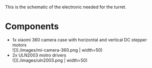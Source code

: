 This is the schematic of the electronic needed for the turret.

# Components
- 1x xiaomi 360 camera case with horizontal and vertical DC stepper motors  
![](./images/mi-camera-360.png | width=50)
- 2x ULN2003 motro drivers  
![](./images/uln2003.png | width=50)